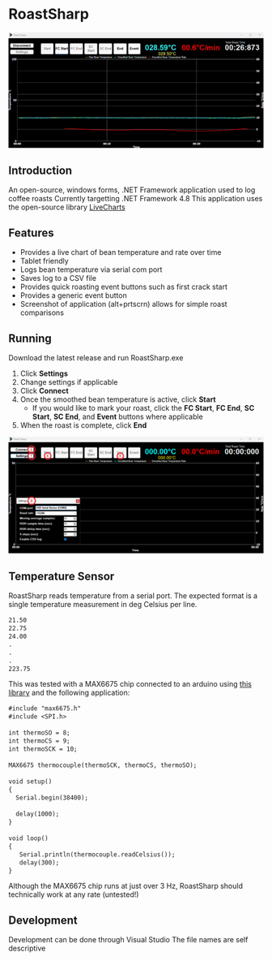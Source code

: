 # RoastSharp

![Alt](/resources/roastsharp.gif "RoastSharp")

## Introduction
An open-source, windows forms, .NET Framework application used to log coffee roasts
Currently targetting .NET Framework 4.8
This application uses the open-source library [LiveCharts](https://github.com/Live-Charts/Live-Charts)

## Features
* Provides a live chart of bean temperature and rate over time
* Tablet friendly
* Logs bean temperature via serial com port
* Saves log to a CSV file
* Provides quick roasting event buttons such as first crack start
* Provides a generic event button
* Screenshot of application (alt+prtscrn) allows for simple roast comparisons

## Running
Download the latest release and run RoastSharp.exe

1. Click **Settings**
2. Change settings if applicable
3. Click **Connect**
4. Once the smoothed bean temperature is active, click **Start**
    * If you would like to mark your roast, click the **FC Start**, **FC End**, **SC Start**, **SC End**, and **Event** buttons where applicable
5. When the roast is complete, click **End**

![Alt](/resources/running.png "How to run RoastSharp")

## Temperature Sensor
RoastSharp reads temperature from a serial port. The expected format is a single temperature measurement in deg Celsius per line.

```
21.50
22.75
24.00
.
.
.
223.75
```

This was tested with a MAX6675 chip connected to an arduino using [this library](https://github.com/SirUli/MAX6675) and the following application:

```
#include "max6675.h"
#include <SPI.h>

int thermoSO = 8;
int thermoCS = 9;
int thermoSCK = 10;

MAX6675 thermocouple(thermoSCK, thermoCS, thermoSO);
  
void setup() 
{
  Serial.begin(38400);
  
  delay(1000);
}

void loop() 
{
   Serial.println(thermocouple.readCelsius());
   delay(300);
}
```

Although the MAX6675 chip runs at just over 3 Hz, RoastSharp should technically work at any rate (untested!)

## Development
Development can be done through Visual Studio
The file names are self descriptive